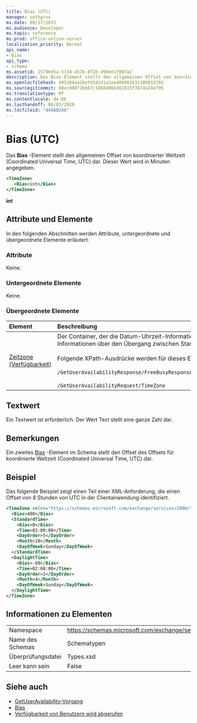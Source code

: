 ```yaml
---
title: Bias (UTC)
manager: sethgros
ms.date: 09/17/2015
ms.audience: Developer
ms.topic: reference
ms.prod: office-online-server
localization_priority: Normal
api_name:
- Bias
api_type:
- schema
ms.assetid: 15790d5a-5134-457b-8f2b-d9dee1f807a2
description: Das Bias-Element stellt den allgemeinen Offset von koordinierter Weltzeit (Coordinated Universal Time, UTC) dar. Dieser Wert wird in Minuten angegeben.
ms.openlocfilehash: d95284aa28e59542d1a1ee40686163138b015702
ms.sourcegitcommit: 88ec988f2bb67c1866d06b361615f3674a24e795
ms.translationtype: MT
ms.contentlocale: de-DE
ms.lasthandoff: 06/03/2020
ms.locfileid: "44460246"
---
```

# <a name="bias-utc"></a>Bias (UTC)

Das **Bias** -Element stellt den allgemeinen Offset von koordinierter Weltzeit (Coordinated Universal Time, UTC) dar. Dieser Wert wird in Minuten angegeben. 
  
```xml
<TimeZone>
   <Bias>int</Bias>
</TimeZone>
```

**int**

## <a name="attributes-and-elements"></a>Attribute und Elemente

In den folgenden Abschnitten werden Attribute, untergeordnete und übergeordnete Elemente erläutert.
  
### <a name="attributes"></a>Attribute

Keine.
  
### <a name="child-elements"></a>Untergeordnete Elemente

Keine.
  
### <a name="parent-elements"></a>Übergeordnete Elemente

|**Element**|**Beschreibung**|
|:-----|:-----|
|[Zeitzone (Verfügbarkeit)](timezone-availability.md) <br/> | Der Container, der die Datum-Uhrzeit-Informationen der Anforderung angibt. Dieses Element enthält Informationen über den Übergang zwischen Standardzeit und Sommerzeit.  <br/><br/>Folgende XPath-Ausdrücke werden für dieses Element verwendet:<br/><br/>   `/GetUserAvailabilityResponse/FreeBusyResponseArray/FreeBusyResponse/FreeBusyView/WorkingHours/TimeZone` <br/><br/>`/GetUserAvailabilityRequest/TimeZone` <br/> |
   
## <a name="text-value"></a>Textwert

Ein Textwert ist erforderlich. Der Wert Text stellt eine ganze Zahl dar.
  
## <a name="remarks"></a>Bemerkungen

Ein zweites [Bias](bias.md) -Element im Schema stellt den Offset des Offsets für koordinierte Weltzeit (Coordinated Universal Time, UTC) dar. 
  
## <a name="example"></a>Beispiel

Das folgende Beispiel zeigt einen Teil einer XML-Anforderung, die einen Offset von 8 Stunden von UTC in der Clientanwendung identifiziert.
  
```xml
<TimeZone xmlns="https://schemas.microsoft.com/exchange/services/2006/types">
  <Bias>480</Bias>
  <StandardTime>
    <Bias>0</Bias>
    <Time>02:00:00</Time>
    <DayOrder>5</DayOrder>
    <Month>10</Month>
    <DayOfWeek>Sunday</DayOfWeek>
  </StandardTime>
  <DaylightTime>
    <Bias>-60</Bias>
    <Time>02:00:00</Time>
    <DayOrder>1</DayOrder>
    <Month>4</Month>
    <DayOfWeek>Sunday</DayOfWeek>
  </DaylightTime>
</TimeZone>
```

## <a name="element-information"></a>Informationen zu Elementen

|||
|:-----|:-----|
|Namespace  <br/> |https://schemas.microsoft.com/exchange/services/2006/types  <br/> |
|Name des Schemas  <br/> |Schematypen  <br/> |
|Überprüfungsdatei  <br/> |Types.xsd  <br/> |
|Leer kann sein  <br/> |False  <br/> |
   
## <a name="see-also"></a>Siehe auch

- [GetUserAvailability-Vorgang](getuseravailability-operation.md)  
- [Bias](bias.md)
- [Verfügbarkeit von Benutzern wird abgerufen](https://msdn.microsoft.com/library/d4133fcb-9b0f-4e6b-aadf-a389da83516a%28Office.15%29.aspx)

